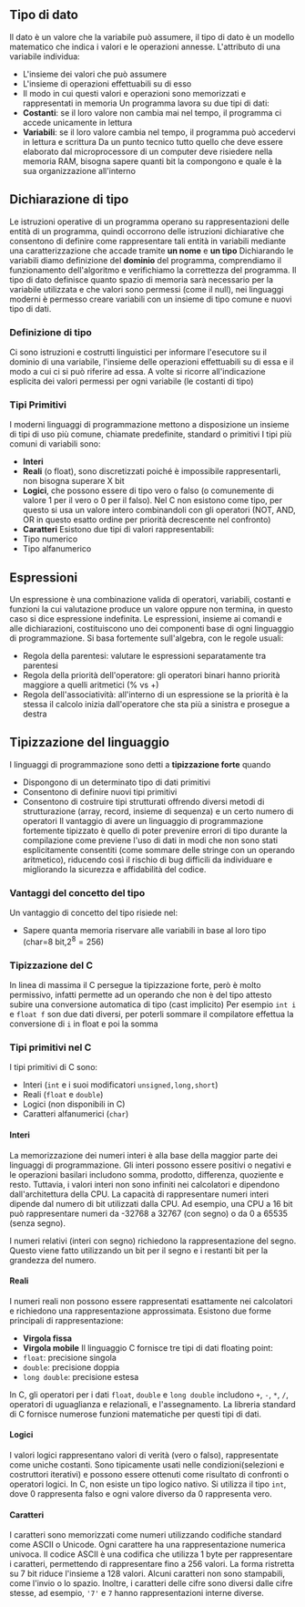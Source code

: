 ## Tipo di dato
Il dato è un valore che la variabile può assumere, il tipo di dato è un modello matematico che indica i valori e le operazioni annesse.
L'attributo di una variabile individua:
- L'insieme dei valori che può assumere
- L'insieme di operazioni effettuabili su di esso
- Il modo in cui questi valori e operazioni sono memorizzati e rappresentati in memoria
Un programma lavora su due tipi di dati:
- **Costanti**: se il loro valore non cambia mai nel tempo, il programma ci accede unicamente in lettura
- **Variabili**: se il loro valore cambia nel tempo, il programma può accedervi in lettura e scrittura
Da un punto tecnico tutto quello che deve essere elaborato dal microprocessore di un computer deve risiedere nella memoria RAM, bisogna sapere quanti bit la compongono e quale è la sua organizzazione all'interno
## Dichiarazione di tipo
Le istruzioni operative di un programma operano su rappresentazioni delle entità di un programma, quindi occorrono delle istruzioni dichiarative che consentono di definire come rappresentare tali entità in variabili mediante una caratterizzazione che accade tramite **un nome** e **un tipo**
Dichiarando le variabili diamo definizione del **dominio** del programma, comprendiamo il funzionamento dell'algoritmo e verifichiamo la correttezza del programma.
Il tipo di dato definisce quanto spazio di memoria sarà necessario per la variabile utilizzata e che valori sono permessi (come il null), nei linguaggi moderni è permesso creare variabili con un insieme di tipo comune e nuovi tipo di dati.
### Definizione di tipo
Ci sono istruzioni e costrutti linguistici per informare l'esecutore su il dominio di una variabile, l'insieme delle operazioni effettuabili su di essa e il modo a cui ci si può riferire ad essa.
A volte si ricorre all'indicazione esplicita dei valori permessi per ogni variabile (le costanti di tipo)
### Tipi Primitivi
I moderni linguaggi di programmazione mettono a disposizione un insieme di tipi di uso più comune, chiamate predefinite, standard o primitivi
I tipi più comuni di variabili sono:
- **Interi**
- **Reali** (o float), sono discretizzati poiché è impossibile rappresentarli, non bisogna superare X bit
- **Logici**, che possono essere di tipo vero o falso (o comunemente di valore 1 per il vero o 0 per il falso). Nel C non esistono come tipo, per questo si usa un valore intero combinandoli con gli operatori (NOT, AND, OR in questo esatto ordine per priorità decrescente nel confronto)
- **Caratteri**
Esistono due tipi di valori rappresentabili:
- Tipo numerico
- Tipo alfanumerico
## Espressioni
Un espressione è una combinazione valida di operatori, variabili, costanti e funzioni la cui valutazione produce un valore oppure non termina, in questo caso si dice espressione indefinita.
Le espressioni, insieme ai comandi e alle dichiarazioni, costituiscono uno dei componenti base di ogni linguaggio di programmazione.
Si basa fortemente sull'algebra, con le regole usuali:
- Regola della parentesi: valutare le espressioni separatamente tra parentesi
- Regola della priorità dell'operatore: gli operatori binari hanno priorità maggiore a quelli aritmetici (% vs +)
- Regola dell'associatività: all'interno di un espressione se la priorità è la stessa il calcolo inizia dall'operatore che sta più a sinistra e prosegue a destra
## Tipizzazione del linguaggio
I linguaggi di programmazione sono detti a **tipizzazione forte** quando 
- Dispongono di un determinato tipo di dati primitivi
- Consentono di definire nuovi tipi primitivi 
- Consentono di costruire tipi strutturati offrendo diversi metodi di strutturazione (array, record, insieme di sequenza) e un certo numero di operatori
Il vantaggio di avere un linguaggio di programmazione fortemente tipizzato è quello di poter prevenire errori di tipo durante la compilazione come previene l'uso di dati in modi che non sono stati esplicitamente consentiti (come sommare delle stringe con un operando aritmetico), riducendo così il rischio di bug difficili da individuare e migliorando la sicurezza e affidabilità del codice.
### Vantaggi del concetto del tipo
Un vantaggio di concetto del tipo risiede nel:
- Sapere quanta memoria riservare alle variabili in base al loro tipo (char=8 bit,$2^8=256$)

### Tipizzazione del C
In linea di massima il C persegue la tipizzazione forte, però è molto permissivo, infatti permette ad un operando che non è del tipo attesto subire una conversione automatica di tipo (cast implicito)
Per esempio `int i` e `float f` son due dati diversi, per poterli sommare il compilatore effettua la conversione di `i` in float e poi la somma
### Tipi primitivi nel C
I tipi primitivi di C sono:
- Interi (`int` e i suoi modificatori `unsigned,long,short`)
- Reali (`float` e `double`)
- Logici (non disponibili in C)
- Caratteri alfanumerici (`char`)
#### Interi
La memorizzazione dei numeri interi è alla base della maggior parte dei linguaggi di programmazione. Gli interi possono essere positivi o negativi e le operazioni basilari includono somma, prodotto, differenza, quoziente e resto. Tuttavia, i valori interi non sono infiniti nei calcolatori e dipendono dall'architettura della CPU.
La capacità di rappresentare numeri interi dipende dal numero di bit utilizzati dalla CPU. Ad esempio, una CPU a 16 bit può rappresentare numeri da -32768 a 32767 (con segno) o da 0 a 65535 (senza segno).

I numeri relativi (interi con segno) richiedono la rappresentazione del segno. Questo viene fatto utilizzando un bit per il segno e i restanti bit per la grandezza del numero.
#### Reali
I numeri reali non possono essere rappresentati esattamente nei calcolatori e richiedono una rappresentazione approssimata. Esistono due forme principali di rappresentazione:
- **Virgola fissa**
- **Virgola mobile**
Il linguaggio C fornisce tre tipi di dati floating point:
- `float`: precisione singola
- `double`: precisione doppia
- `long double`: precisione estesa

In C, gli operatori per i dati `float`, `double` e `long double` includono `+`, `-`, `*`, `/`, operatori di uguaglianza e relazionali, e l'assegnamento. La libreria standard di C fornisce numerose funzioni matematiche per questi tipi di dati.
#### Logici
I valori logici rappresentano valori di verità (vero o falso), rappresentate come uniche costanti. Sono tipicamente usati nelle condizioni(selezioni e costruttori iterativi) e possono essere ottenuti come risultato di confronti o operatori logici.
In C, non esiste un tipo logico nativo. Si utilizza il tipo `int`, dove 0 rappresenta falso e ogni valore diverso da 0 rappresenta vero.
#### Caratteri
I caratteri sono memorizzati come numeri utilizzando codifiche standard come ASCII o Unicode. Ogni carattere ha una rappresentazione numerica univoca.
Il codice ASCII è una codifica che utilizza 1 byte per rappresentare i caratteri, permettendo di rappresentare fino a 256 valori. La forma ristretta su 7 bit riduce l'insieme a 128 valori.
Alcuni caratteri non sono stampabili, come l'invio o lo spazio. Inoltre, i caratteri delle cifre sono diversi dalle cifre stesse, ad esempio, `'7'` e `7` hanno rappresentazioni interne diverse.
